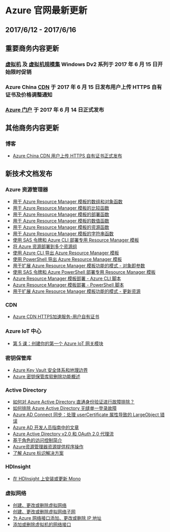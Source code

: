 <properties
	pageTitle="Azure 官网本周更新 | Azure"
    description="Azure 官网本周更新"
    services=""
    documentationCenter=""
    authors=""
    manager=""
    editor=""
    tags=""/>

<tags ms.service="weekly-updates" ms.date="" wacn.date="" wacn.lang="cn"/>

# Azure 官网最新更新
## 2017/6/12 - 2017/6/16
## 重要商务内容更新
### <a id="weekly-updates-6-12_pricing-virtual-machines" href="/pricing/details/virtual-machines/">虚拟机</a> 及 <a id="weekly-updates-6-12_pricing-virtual-machine-scale-sets" href="/pricing/details/virtual-machine-scale-sets/">虚拟机规模集</a> Windows Dv2 系列于 2017 年 6 月 15 日开始限时促销

### Azure China <a id="weekly-updates-6-12_pricing-cdn" href="/pricing/details/cdn/">CDN</a> 于 2017 年 6 月 15 日发布用户上传 HTTPS 自有证书及价格调整通知

### <a id="weekly-updates-6-12_home-features-azure-portal" href="/home/features/azure-portal/">Azure 门户</a> 于 2017 年 6 月 14 日正式发布

## 其他商务内容更新
### 博客
<ul>
<li><a id="weekly-updates-6-12_blog-AzureChinaCDNUsersUploadHTTPSCertificate" href="/blog/2017/06/15/AzureChinaCDNUsersUploadHTTPSCertificate/">Azure China CDN 用户上传 HTTPS 自有证书正式发布</a></li>
</ul>

## 新技术文档发布
### Azure 资源管理器
<ul>
<li><a id="weekly-updates-6-12_documentation-resource-group-template-functions-array" href="/documentation/articles/resource-group-template-functions-array/">用于 Azure Resource Manager 模板的数组和对象函数</a></li>
<li><a id="weekly-updates-6-12_documentation-resource-group-template-functions-comparison" href="/documentation/articles/resource-group-template-functions-comparison/">用于 Azure Resource Manager 模板的比较函数</a></li>
<li><a id="weekly-updates-6-12_documentation-resource-group-template-functions-deployment" href="/documentation/articles/resource-group-template-functions-deployment/">用于 Azure Resource Manager 模板的部署函数</a></li>
<li><a id="weekly-updates-6-12_documentation-resource-group-template-functions-numeric" href="/documentation/articles/resource-group-template-functions-numeric/">用于 Azure Resource Manager 模板的数值函数</a></li>
<li><a id="weekly-updates-6-12_documentation-resource-group-template-functions-resource" href="/documentation/articles/resource-group-template-functions-resource/">用于 Azure Resource Manager 模板的资源函数</a></li>
<li><a id="weekly-updates-6-12_documentation-resource-group-template-functions-string" href="/documentation/articles/resource-group-template-functions-string/">用于 Azure Resource Manager 模板的字符串函数</a></li>
<li><a id="weekly-updates-6-12_documentation-resource-manager-cli-sas-token" href="/documentation/articles/resource-manager-cli-sas-token/">使用 SAS 令牌和 Azure CLI 部署专用 Resource Manager 模板</a></li>
<li><a id="weekly-updates-6-12_documentation-resource-manager-cross-resource-group-deployment" href="/documentation/articles/resource-manager-cross-resource-group-deployment/">将 Azure 资源部署到多个资源组</a></li>
<li><a id="weekly-updates-6-12_documentation-resource-manager-export-template-cli" href="/documentation/articles/resource-manager-export-template-cli/">使用 Azure CLI 导出 Azure Resource Manager 模板</a></li>
<li><a id="weekly-updates-6-12_documentation-resource-manager-export-template-powershell" href="/documentation/articles/resource-manager-export-template-powershell/">使用 PowerShell 导出 Azure Resource Manager 模板</a></li>
<li><a id="weekly-updates-6-12_documentation-resource-manager-objects-as-parameters" href="/documentation/articles/resource-manager-objects-as-parameters/">用于扩展 Azure Resource Manager 模板功能的模式 - 对象即参数</a></li>
<li><a id="weekly-updates-6-12_documentation-resource-manager-powershell-sas-token" href="/documentation/articles/resource-manager-powershell-sas-token/">使用 SAS 令牌和 Azure PowerShell 部署专用 Resource Manager 模板</a></li>
<li><a id="weekly-updates-6-12_documentation-resource-manager-samples-cli-deploy" href="/documentation/articles/resource-manager-samples-cli-deploy/">Azure Resource Manager 模板部署 - Azure CLI 脚本</a></li>
<li><a id="weekly-updates-6-12_documentation-resource-manager-samples-powershell-deploy" href="/documentation/articles/resource-manager-samples-powershell-deploy/">Azure Resource Manager 模板部署 - PowerShell 脚本</a></li>
<li><a id="weekly-updates-6-12_documentation-resource-manager-update" href="/documentation/articles/resource-manager-update/">用于扩展 Azure Resource Manager 模板功能的模式 - 更新资源</a></li>
</ul>

### CDN
<ul>
<li><a id="weekly-updates-6-12_documentation-cdn-https-customer-supplied-cert" href="/documentation/articles/cdn-https-customer-supplied-cert/">Azure CDN HTTPS加速服务-用户自有证书</a></li>
</ul>

### Azure IoT 中心
<ul>
<li><a id="weekly-updates-6-12_documentation-iot-hub-gateway-kit-c-lesson5-create-gateway-module" href="/documentation/articles/iot-hub-gateway-kit-c-lesson5-create-gateway-module/">第 5 课：创建你的第一个 Azure IoT 网关模块</a></li>
</ul>

### 密钥保管库
<ul>
<li><a id="weekly-updates-6-12_documentation-key-vault-ovw-security-worlds" href="/documentation/articles/key-vault-ovw-security-worlds/">Azure Key Vault 安全体系和地理边界</a></li>
<li><a id="weekly-updates-6-12_documentation-key-vault-ovw-soft-delete" href="/documentation/articles/key-vault-ovw-soft-delete/">Azure 密钥保管库软删除功能概述</a></li>
</ul>

### Active Directory
<ul>
<li><a id="weekly-updates-6-12_documentation-active-directory-aadconnect-troubleshoot-pass-through-authentication" href="/documentation/articles/active-directory-aadconnect-troubleshoot-pass-through-authentication/">如何对 Azure Active Directory 直通身份验证进行故障排除？</a></li>
<li><a id="weekly-updates-6-12_documentation-active-directory-aadconnect-troubleshoot-sso" href="/documentation/articles/active-directory-aadconnect-troubleshoot-sso/">如何排除 Azure Active Directory 无缝单一登录故障</a></li>
<li><a id="weekly-updates-6-12_documentation-active-directory-aadconnectsync-largeobjecterror-usercertificate" href="/documentation/articles/active-directory-aadconnectsync-largeobjecterror-usercertificate/">Azure AD Connect 同步：处理 userCertificate 属性导致的 LargeObject 错误</a></li>
<li><a id="weekly-updates-6-12_documentation-active-directory-developers-guide-index" href="/documentation/articles/active-directory-developers-guide-index/">Azure AD 开发人员指南中的文章</a></li>
<li><a id="weekly-updates-6-12_documentation-active-directory-v2-protocols-oauth-on-behalf-of" href="/documentation/articles/active-directory-v2-protocols-oauth-on-behalf-of/">Azure Active Directory v2.0 和 OAuth 2.0 代理流</a></li>
<li><a id="weekly-updates-6-12_documentation-role-based-access-control-create-custom-roles-for-internal-external-users" href="/documentation/articles/role-based-access-control-create-custom-roles-for-internal-external-users/">基于角色的访问控制简介</a></li>
<li><a id="weekly-updates-6-12_documentation-role-based-access-control-resource-provider-operations" href="/documentation/articles/role-based-access-control-resource-provider-operations/">Azure资源管理器资源提供程序操作</a></li>
<li><a id="weekly-updates-6-12_documentation-understand-azure-identity-solutions" href="/documentation/articles/understand-azure-identity-solutions/">了解 Azure 标识解决方案</a></li>
</ul>

### HDInsight
<ul>
<li><a id="weekly-updates-6-12_documentation-hdinsight-hadoop-install-mono" href="/documentation/articles/hdinsight-hadoop-install-mono/">在 HDInsight 上安装或更新 Mono</a></li>
</ul>

### 虚拟网络
<ul>
<li><a id="weekly-updates-6-12_documentation-virtual-network-manage-network" href="/documentation/articles/virtual-network-manage-network/">创建、更改或删除虚拟网络</a></li>
<li><a id="weekly-updates-6-12_documentation-virtual-network-manage-subnet" href="/documentation/articles/virtual-network-manage-subnet/">创建、更改或删除虚拟网络子网</a></li>
<li><a id="weekly-updates-6-12_documentation-virtual-network-network-interface-addresses" href="/documentation/articles/virtual-network-network-interface-addresses/">为 Azure 网络接口添加、更改或删除 IP 地址</a></li>
<li><a id="weekly-updates-6-12_documentation-virtual-network-network-interface-vm" href="/documentation/articles/virtual-network-network-interface-vm/">添加或删除虚拟机的网络接口</a></li>
</ul>